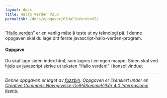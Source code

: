 ```yaml
---
layout: docs
title: Hallo Verden V2.0
permalink: /docs/oppgaver/01HalloVerdenV2/
---
```

“[Hallo verden](https://en.wikipedia.org/wiki/%22Hello,_World!%22_program)” er en vanlig måte å teste ut ny teknologi på. I denne oppgaven skal du lage ditt første javascript-hallo-verden-program.

#### Oppgave
Du skal lage siden index.html, som lagres i en egen mappe. Siden skal ved hjelp av javascript skrive ut teksten “Hallo verden!” i konsollvinduet

---

_Denne oppgaven er laget av [fuzzbin](https://github.com/fuzzbin). Oppgaven er lisensiert under en [Creative Commons Navngivelse-DelPåSammeVilkår 4.0 Internasjonal lisens.](http://creativecommons.org/licenses/by-sa/4.0/)_